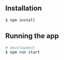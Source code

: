 ## Installation

```bash
$ npm install
```

## Running the app

```bash
# development
$ npm run start
```



